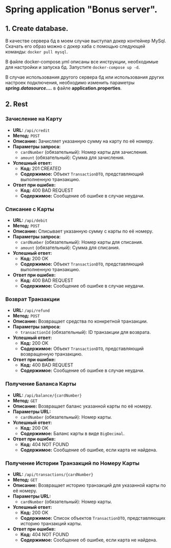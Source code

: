 # Spring application "Bonus server".

## 1. Create database.

В качестве сервера бд в моем случае выступал докер контейнер MySql.
Скачать его образ можно с докер хаба с помощью следующей команды: `docker pull mysql`.

В файле docker-compose.yml описаны все инструкции, необходимые для настройки и запуска бд. Запустите `docker-compose up -d`.

В случае использования другого сервера бд или использования других настроек подключения, необходимо изменить параметры **_spring.datasource...._** в файле **application.properties**.

## 2. Rest
### Зачисление на Карту
- **URL:** `/api/credit`
- **Метод:** `POST`
- **Описание:** Зачисляет указанную сумму на карту по её номеру.
- **Параметры запроса:**
    - `cardNumber` (обязательный): Номер карты для зачисления.
    - `amount` (обязательный): Сумма для зачисления.
- **Успешный ответ:**
    - **Код:** 201 CREATED
    - **Содержимое:** Объект `TransactionDTO`, представляющий выполненную транзакцию.
- **Ответ при ошибке:**
    - **Код:** 400 BAD REQUEST
    - **Содержимое:** Сообщение об ошибке в случае неудачи.

### Списание с Карты

- **URL:** `/api/debit`
- **Метод:** `POST`
- **Описание:** Списывает указанную сумму с карты по её номеру.
- **Параметры запроса:**
    - `cardNumber` (обязательный): Номер карты для списания.
    - `amount` (обязательный): Сумма для списания.
- **Успешный ответ:**
    - **Код:** 200 OK
    - **Содержимое:** Объект `TransactionDTO`, представляющий выполненную транзакцию.
- **Ответ при ошибке:**
    - **Код:** 400 BAD REQUEST
    - **Содержимое:** Сообщение об ошибке в случае неудачи.

### Возврат Транзакции

- **URL:** `/api/refund`
- **Метод:** `POST`
- **Описание:** Возвращает средства по конкретной транзакции.
- **Параметры запроса:**
    - `transactionId` (обязательный): ID транзакции для возврата.
- **Успешный ответ:**
    - **Код:** 200 OK
    - **Содержимое:** Объект `TransactionDTO`, представляющий возвращенную транзакцию.
- **Ответ при ошибке:**
    - **Код:** 400 BAD REQUEST
    - **Содержимое:** Сообщение об ошибке в случае неудачи.

### Получение Баланса Карты

- **URL:** `/api/balance/{cardNumber}`
- **Метод:** `GET`
- **Описание:** Возвращает баланс указанной карты по её номеру.
- **Параметры URL:**
    - `cardNumber` (обязательный): Номер карты.
- **Успешный ответ:**
    - **Код:** 200 OK
    - **Содержимое:** Баланс карты в виде `BigDecimal`.
- **Ответ при ошибке:**
    - **Код:** 404 NOT FOUND
    - **Содержимое:** Сообщение об ошибке, если карта не найдена.

### Получение Истории Транзакций по Номеру Карты

- **URL:** `/api/transactions/{cardNumber}`
- **Метод:** `GET`
- **Описание:** Возвращает историю транзакций для указанной карты по её номеру.
- **Параметры URL:**
    - `cardNumber` (обязательный): Номер карты.
- **Успешный ответ:**
    - **Код:** 200 OK
    - **Содержимое:** Список объектов `TransactionDTO`, представляющих историю транзакций карты.
- **Ответ при ошибке:**
    - **Код:** 404 NOT FOUND
    - **Содержимое:** Сообщение об ошибке, если карта не найдена.